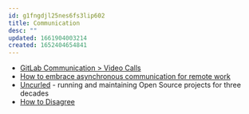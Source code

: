 ```yaml
---
id: g1fngdjl25nes6fs3lip602
title: Communication
desc: ""
updated: 1661904003214
created: 1652404654841
---
```


- [GitLab Communication > Video Calls](https://about.gitlab.com/handbook/communication/#video-calls)
- [How to embrace asynchronous communication for remote work](https://about.gitlab.com/company/culture/all-remote/asynchronous/)
- [Uncurled](https://un.curl.dev/) - running and maintaining Open Source projects for three decades
- [How to Disagree](http://www.paulgraham.com/disagree.html)
